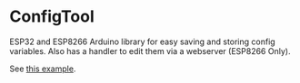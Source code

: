 # ConfigTool
ESP32 and ESP8266 Arduino library for easy saving and storing config variables.
Also has a handler to edit them via a webserver (ESP8266 Only).

See [this example](https://github.com/Tvde1/ConfigTool/blob/master/examples/ConfigTool/ConfigTool.ino).
